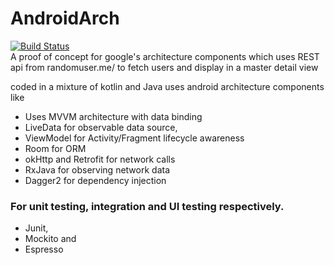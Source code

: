 # AndroidArch
[![Build Status](https://travis-ci.org/ir2pid/AndroidArch.svg?branch=master)](https://travis-ci.org/ir2pid/AndroidArch)
</br>
A proof of concept for google's architecture components which uses REST api from randomuser.me/
to fetch users and display in a master detail view

coded in a mixture of kotlin and Java uses android architecture components like
- Uses MVVM architecture with data binding
- LiveData for observable data source,
- ViewModel for Activity/Fragment lifecycle awareness
- Room for ORM
- okHttp and Retrofit for network calls
- RxJava for observing network data
- Dagger2 for dependency injection

### For unit testing, integration and UI testing respectively.
- Junit,
- Mockito and
- Espresso
